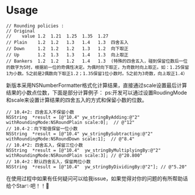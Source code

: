 
Usage 
===

```
// Rounding policies :
// Original
//    value 1.2  1.21  1.25  1.35  1.27
// Plain    1.2  1.2   1.3   1.4   1.3  四舍五入
// Down     1.2  1.2   1.2   1.3   1.2  向下取正
// Up       1.2  1.3   1.3   1.4   1.3  向上取正
// Bankers  1.2  1.2   1.2   1.4   1.3  (特殊的四舍五入，碰到保留位数后一位的数字为5时，根据前一位的奇偶性决定。为偶时向下取正，为奇数时向上取正。如：1.25保留1为小数。5之前是2偶数向下取正1.2；1.35保留1位小数时。5之前为3奇数，向上取正1.4）

```

新版本采用NSNumberFormatter格式化计算结果，直接通过scale设置最后计算结果的小数点位数，下面是部分计算例子：
ps:开发可以通过设置RoudingMode和scale来设置计算结果的四舍五入的方式和保留小数的位数。
```objc
// 10.4+2: 四舍五入不保留小数
NSString  *result = [@"10.4" yw_stringByAdding:@"2" withRoundingMode:NSRoundPlain scale:0];  // @"12"
// 10.4-2：向下取值保留一位小数
NSString  *result = [@"10.4" yw_stringBySubtracting:@"2" withRoundingMode:NSRoundDown scale:1];  // @"8.4"
// 10.4*2: 四舍五入，保留三位小数
NSString  *result = [@"10.4"  yw_stringByMultiplyingBy:@"2" withRoundingMode:NSRoundPlain scale:3]; // @"20.800"
// 10.4÷2：默认四舍五入，保留两位小数
NSString  *result = [@"10.4"  yw_stringByDividingBy:@"2"]; // @"5.20"
``` 

在使用过程中如果有任何疑问可以给我issue，如果觉得对你的问题的有所帮助话给个Star✨吧！！🙂

